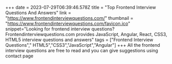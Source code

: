+++
date = 2023-07-29T06:39:46.578Z
title = "Top Frontend Interview Questions And Answers"
link = "https://www.frontendinterviewquestions.com/"
thumbnail = "https://www.frontendinterviewquestions.com/favicon.ico"
snippet="Looking for frontend interview questions? Frontendinterviewquestions.com provides JavaScript, Angular, React, CSS3, HTML5 interview questions and answers"
tags = ["Frontend Interview Questions"," HTML5","CSS3","JavaScript","Angular"]
+++
All the frontend interview questions are free to read and you can give suggestions using contact page
